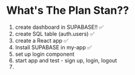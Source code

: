 # What's The Plan Stan??

1. create dashboard in SUPABASE!! ✅
2. create SQL table (auth.users) ✅
3. create a React app ✅
4. Install SUPABASE in my-app ✅
5. set up login component
6. start app and test - sign up, login, logout
7. 

